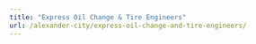 ```yaml
---
title: "Express Oil Change & Tire Engineers"
url: /alexander-city/express-oil-change-and-tire-engineers/
---
```

